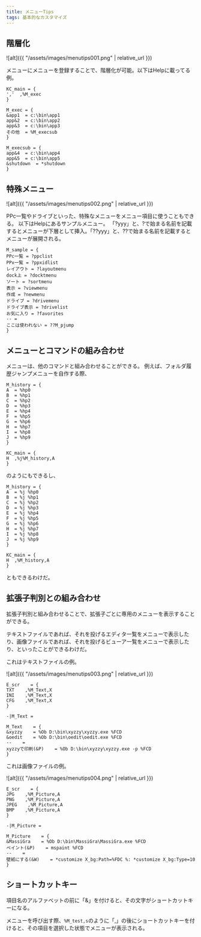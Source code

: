 ```yaml
---
title: メニューTips
tags: 基本的なカスタマイズ
---
```

## 階層化

![alt]({{ "/assets/images/menutips001.png" | relative_url }})

メニューにメニューを登録することで、階層化が可能。以下はHelpに載ってる例。

```text
KC_main = {
','  ,%M_exec
}

M_exec = {
&app1  = c:\bin\app1
app&2  = c:\bin\app2
app&3  = c:\bin\app3
その他  = %M_execsub
}

M_execsub = {
app&4  = c:\bin\app4
app&5  = c:\bin\app5
&shutdown  = *shutdown
}
```

## 特殊メニュー

![alt]({{ "/assets/images/menutips002.png" | relative_url }})

PPc一覧やドライブといった、特殊なメニューをメニュー項目に使うこともできる。
以下はHelpにあるサンプルメニュー。
「?yyy」と、?で始まる名前を記載するとメニューが下層として挿入。「??yyy」と、??で始まる名前を記載するとメニューが展開される。


```text
M_sample = {
PPc一覧 = ?ppclist
PPx一覧 = ?ppxidlist
レイアウト = ?layoutmenu
dock上 = ?docktmenu
ソート = ?sortmenu
表示 = ?viewmenu
作成 = ?newmenu
ドライブ = ?drivemenu
ドライブ表示 = ?drivelist
お気に入り = ?favorites
-- =
ここは使われない = ??M_pjump
}
```

## メニューとコマンドの組み合わせ

メニューは、他のコマンドと組み合わせることができる。
例えば、フォルダ履歴ジャンプメニューを自作する際、

```text
M_history = {
A  = %hp0
B  = %hp1
C  = %hp2
D  = %hp3
E  = %hp4
F  = %hp5
G  = %hp6
H  = %hp7
I  = %hp8
J  = %hp9
}

KC_main = {
H  ,%j%M_history,A
}
```

のようにもできるし、

```text
M_history = {
A  = %j %hp0
B  = %j %hp1
C  = %j %hp2
D  = %j %hp3
E  = %j %hp4
F  = %j %hp5
G  = %j %hp6
H  = %j %hp7
I  = %j %hp8
J  = %j %hp9
}

KC_main = {
H  ,%M_history,A
}
```

ともできるわけだ。

## 拡張子判別との組み合わせ

拡張子判別と組み合わせることで、拡張子ごとに専用のメニューを表示することができる。

テキストファイルであれば、それを投げるエディタ一覧をメニューで表示したり、画像ファイルであれば、それを投げるビューア一覧をメニューで表示したり、といったことができるわけだ。

これはテキストファイルの例。

![alt]({{ "/assets/images/menutips003.png" | relative_url }})

```text
E_scr    = {
TXT    ,%M_Text,X
INI    ,%M_Text,X
CFG    ,%M_Text,X
}

-|M_Text =

M_Text    = {
&xyzzy    = %Ob D:\bin\xyzzy\xyzzy.exe %FCD
&oedit    = %Ob D:\bin\oedit\oedit.exe %FCD
--    =
xyzzyで印刷(&P)    = %Ob D:\bin\xyzzy\xyzzy.exe -p %FCD
}
```

これは画像ファイルの例。

![alt]({{ "/assets/images/menutips004.png" | relative_url }})

```text
E_scr    = {
JPG    ,%M_Picture,A
PNG    ,%M_Picture,A
JPEG    ,%M_Picture,A
BMP    ,%M_Picture,A
}

-|M_Picture =

M_Picture    = {
&MassiGra    = %Ob D:\bin\MassiGra\MassiGra.exe %FCD
ペイント(&P)    = mspaint %FCD
--    =
壁紙にする(&W)    = *customize X_bg:Path=%FDC %: *customize X_bg:Type=10
}
```

## ショートカットキー

項目名のアルファベットの前に「&」を付けると、その文字がショートカットキーになる。

メニューを呼び出す際、`%M_test,s`のように「,」の後にショートカットキーを付けると、その項目を選択した状態でメニューが表示される。
